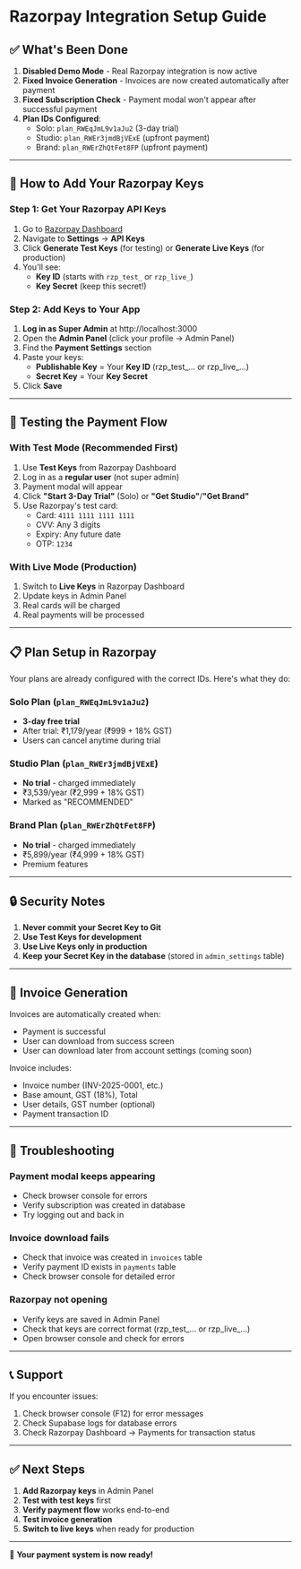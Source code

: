 # Razorpay Integration Setup Guide

## ✅ What's Been Done

1. **Disabled Demo Mode** - Real Razorpay integration is now active
2. **Fixed Invoice Generation** - Invoices are now created automatically after payment
3. **Fixed Subscription Check** - Payment modal won't appear after successful payment
4. **Plan IDs Configured**:
   - Solo: `plan_RWEqJmL9v1aJu2` (3-day trial)
   - Studio: `plan_RWEr3jmdBjVExE` (upfront payment)
   - Brand: `plan_RWErZhQtFet8FP` (upfront payment)

---

## 🔑 How to Add Your Razorpay Keys

### Step 1: Get Your Razorpay API Keys

1. Go to [Razorpay Dashboard](https://dashboard.razorpay.com/)
2. Navigate to **Settings** → **API Keys**
3. Click **Generate Test Keys** (for testing) or **Generate Live Keys** (for production)
4. You'll see:
   - **Key ID** (starts with `rzp_test_` or `rzp_live_`)
   - **Key Secret** (keep this secret!)

### Step 2: Add Keys to Your App

1. **Log in as Super Admin** at http://localhost:3000
2. Open the **Admin Panel** (click your profile → Admin Panel)
3. Find the **Payment Settings** section
4. Paste your keys:
   - **Publishable Key** = Your **Key ID** (rzp_test_... or rzp_live_...)
   - **Secret Key** = Your **Key Secret**
5. Click **Save**

---

## 🧪 Testing the Payment Flow

### With Test Mode (Recommended First)

1. Use **Test Keys** from Razorpay Dashboard
2. Log in as a **regular user** (not super admin)
3. Payment modal will appear
4. Click **"Start 3-Day Trial"** (Solo) or **"Get Studio"**/**"Get Brand"**
5. Use Razorpay's test card:
   - Card: `4111 1111 1111 1111`
   - CVV: Any 3 digits
   - Expiry: Any future date
   - OTP: `1234`

### With Live Mode (Production)

1. Switch to **Live Keys** in Razorpay Dashboard
2. Update keys in Admin Panel
3. Real cards will be charged
4. Real payments will be processed

---

## 📋 Plan Setup in Razorpay

Your plans are already configured with the correct IDs. Here's what they do:

### Solo Plan (`plan_RWEqJmL9v1aJu2`)
- **3-day free trial**
- After trial: ₹1,179/year (₹999 + 18% GST)
- Users can cancel anytime during trial

### Studio Plan (`plan_RWEr3jmdBjVExE`)
- **No trial** - charged immediately
- ₹3,539/year (₹2,999 + 18% GST)
- Marked as "RECOMMENDED"

### Brand Plan (`plan_RWErZhQtFet8FP`)
- **No trial** - charged immediately
- ₹5,899/year (₹4,999 + 18% GST)
- Premium features

---

## 🔒 Security Notes

1. **Never commit your Secret Key to Git**
2. **Use Test Keys for development**
3. **Use Live Keys only in production**
4. **Keep your Secret Key in the database** (stored in `admin_settings` table)

---

## 🧾 Invoice Generation

Invoices are automatically created when:
- Payment is successful
- User can download from success screen
- User can download later from account settings (coming soon)

Invoice includes:
- Invoice number (INV-2025-0001, etc.)
- Base amount, GST (18%), Total
- User details, GST number (optional)
- Payment transaction ID

---

## 🐛 Troubleshooting

### Payment modal keeps appearing
- Check browser console for errors
- Verify subscription was created in database
- Try logging out and back in

### Invoice download fails
- Check that invoice was created in `invoices` table
- Verify payment ID exists in `payments` table
- Check browser console for detailed error

### Razorpay not opening
- Verify keys are saved in Admin Panel
- Check that keys are correct format (rzp_test_... or rzp_live_...)
- Open browser console and check for errors

---

## 📞 Support

If you encounter issues:
1. Check browser console (F12) for error messages
2. Check Supabase logs for database errors
3. Check Razorpay Dashboard → Payments for transaction status

---

## ✅ Next Steps

1. **Add Razorpay keys** in Admin Panel
2. **Test with test keys** first
3. **Verify payment flow** works end-to-end
4. **Test invoice generation**
5. **Switch to live keys** when ready for production

---

🎉 **Your payment system is now ready!**

